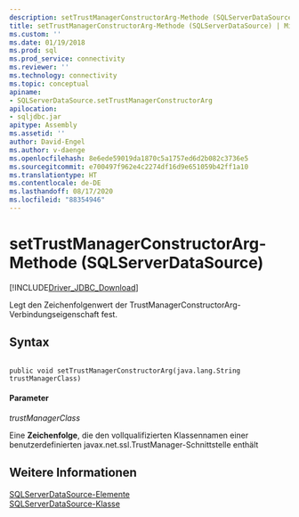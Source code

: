 ```yaml
---
description: setTrustManagerConstructorArg-Methode (SQLServerDataSource)
title: setTrustManagerConstructorArg-Methode (SQLServerDataSource) | Microsoft-Dokumentation
ms.custom: ''
ms.date: 01/19/2018
ms.prod: sql
ms.prod_service: connectivity
ms.reviewer: ''
ms.technology: connectivity
ms.topic: conceptual
apiname:
- SQLServerDataSource.setTrustManagerConstructorArg
apilocation:
- sqljdbc.jar
apitype: Assembly
ms.assetid: ''
author: David-Engel
ms.author: v-daenge
ms.openlocfilehash: 8e6ede59019da1870c5a1757ed6d2b082c3736e5
ms.sourcegitcommit: e700497f962e4c2274df16d9e651059b42ff1a10
ms.translationtype: HT
ms.contentlocale: de-DE
ms.lasthandoff: 08/17/2020
ms.locfileid: "88354946"
---
```

# <a name="settrustmanagerconstructorarg-method-sqlserverdatasource"></a>setTrustManagerConstructorArg-Methode (SQLServerDataSource)
[!INCLUDE[Driver_JDBC_Download](../../../includes/driver_jdbc_download.md)]

  Legt den Zeichenfolgenwert der TrustManagerConstructorArg-Verbindungseigenschaft fest.
  
## <a name="syntax"></a>Syntax  
  
```  
  
public void setTrustManagerConstructorArg(java.lang.String trustManagerClass)  
```  
  
#### <a name="parameters"></a>Parameter  
 *trustManagerClass*  
  
 Eine **Zeichenfolge**, die den vollqualifizierten Klassennamen einer benutzerdefinierten javax.net.ssl.TrustManager-Schnittstelle enthält
  
## <a name="see-also"></a>Weitere Informationen  
 [SQLServerDataSource-Elemente](../../../connect/jdbc/reference/sqlserverdatasource-members.md)   
 [SQLServerDataSource-Klasse](../../../connect/jdbc/reference/sqlserverdatasource-class.md)  
  
  
